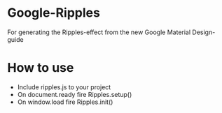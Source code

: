 Google-Ripples
==============

For generating the Ripples-effect from the new Google Material Design-guide


How to use
=============

- Include ripples.js to your project
- On document.ready fire Ripples.setup()
- On window.load fire Ripples.init()
